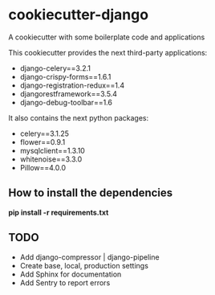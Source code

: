 # cookiecutter-django
A cookiecutter with some boilerplate code and applications

This cookiecutter provides the next third-party applications:

- django-celery==3.2.1
- django-crispy-forms==1.6.1
- django-registration-redux==1.4
- djangorestframework==3.5.4
- django-debug-toolbar==1.6

It also contains the next python packages:

- celery==3.1.25
- flower==0.9.1
- mysqlclient==1.3.10
- whitenoise==3.3.0
- Pillow==4.0.0

## How to install the dependencies
**pip install -r requirements.txt**

## TODO

- Add django-compressor | django-pipeline
- Create base, local, production settings
- Add Sphinx for documentation
- Add Sentry to report errors

